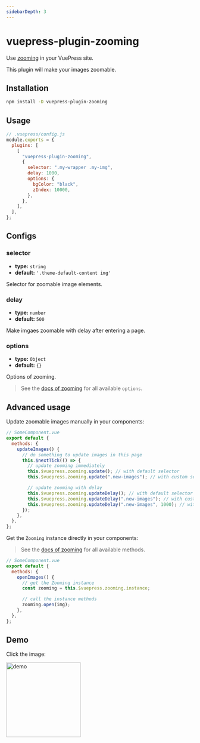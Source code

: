 ```yaml
---
sidebarDepth: 3
---
```


# vuepress-plugin-zooming <GitHubLink repo="vuepress/vuepress-community"/>

Use [zooming](https://github.com/kingdido999/zooming) in your VuePress site.

This plugin will make your images zoomable.

## Installation

```sh
npm install -D vuepress-plugin-zooming
```

## Usage

```js
// .vuepress/config.js
module.exports = {
  plugins: [
    [
      "vuepress-plugin-zooming",
      {
        selector: ".my-wrapper .my-img",
        delay: 1000,
        options: {
          bgColor: "black",
          zIndex: 10000,
        },
      },
    ],
  ],
};
```

## Configs

### selector

- **type:** `string`
- **default:** `'.theme-default-content img'`

Selector for zoomable image elements.

### delay

- **type:** `number`
- **default:** `500`

Make imgaes zoomable with delay after entering a page.

### options

- **type:** `Object`
- **default:** `{}`

Options of zooming.

> See the [docs of zooming](https://desmonding.me/zooming/docs/#/configuration?id=options) for all available `options`.

## Advanced usage

Update zoomable images manually in your components:

```js
// SomeComponent.vue
export default {
  methods: {
    updateImages() {
      // do something to update images in this page
      this.$nextTick(() => {
        // update zooming immediately
        this.$vuepress.zooming.update(); // with default selector
        this.$vuepress.zooming.update(".new-images"); // with custom selector

        // update zooming with delay
        this.$vuepress.zooming.updateDelay(); // with default selector and delay
        this.$vuepress.zooming.updateDelay(".new-images"); // with custom selector and default delay
        this.$vuepress.zooming.updateDelay(".new-images", 1000); // with custom selector and delay
      });
    },
  },
};
```

Get the `Zooming` instance directly in your components:

> See the [docs of zooming](https://desmonding.me/zooming/docs/#/api-reference) for all available methods.

```js
// SomeComponent.vue
export default {
  methods: {
    openImages() {
      // get the Zooming instance
      const zooming = this.$vuepress.zooming.instance;

      // call the instance methods
      zooming.open(img);
    },
  },
};
```

## Demo

Click the image:

<img class="no-medium-zoom zooming" src="/logo/600x600.png" alt="demo" width="200"/>
